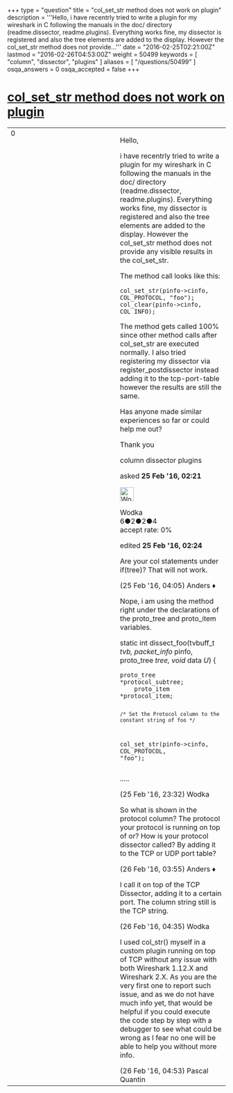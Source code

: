 +++
type = "question"
title = "col_set_str method does not work on plugin"
description = '''Hello, i have recentrly tried to write a plugin for my wireshark in C following the manuals in the doc/ directory (readme.dissector, readme.plugins). Everything works fine, my dissector is registered and also the tree elements are added to the display. However the col_set_str method does not provide...'''
date = "2016-02-25T02:21:00Z"
lastmod = "2016-02-26T04:53:00Z"
weight = 50499
keywords = [ "column", "dissector", "plugins" ]
aliases = [ "/questions/50499" ]
osqa_answers = 0
osqa_accepted = false
+++

<div class="headNormal">

# [col\_set\_str method does not work on plugin](/questions/50499/col_set_str-method-does-not-work-on-plugin)

</div>

<div id="main-body">

<div id="askform">

<table id="question-table" style="width:100%;"><colgroup><col style="width: 50%" /><col style="width: 50%" /></colgroup><tbody><tr class="odd"><td style="width: 30px; vertical-align: top"><div class="vote-buttons"><span id="post-50499-upvote" class="ajax-command post-vote up" rel="nofollow" title="I like this post (click again to cancel)"> </span><div id="post-50499-score" class="post-score" title="current number of votes">0</div><span id="post-50499-downvote" class="ajax-command post-vote down" rel="nofollow" title="I dont like this post (click again to cancel)"> </span> <span id="favorite-mark" class="ajax-command favorite-mark" rel="nofollow" title="mark/unmark this question as favorite (click again to cancel)"> </span><div id="favorite-count" class="favorite-count"></div></div></td><td><div id="item-right"><div class="question-body"><p>Hello,</p><p>i have recentrly tried to write a plugin for my wireshark in C following the manuals in the doc/ directory (readme.dissector, readme.plugins). Everything works fine, my dissector is registered and also the tree elements are added to the display. However the col_set_str method does not provide any visible results in the col_set_str.</p><p>The method call looks like this:</p><pre><code>col_set_str(pinfo-&gt;cinfo, COL_PROTOCOL, &quot;foo&quot;);
col_clear(pinfo-&gt;cinfo, COL_INFO);</code></pre><p>The method gets called 100% since other method calls after col_set_str are executed normally. I also tried registering my dissector via register_postdissector instead adding it to the tcp-port-table however the results are still the same.</p><p>Has anyone made similar experiences so far or could help me out?</p><p>Thank you</p></div><div id="question-tags" class="tags-container tags"><span class="post-tag tag-link-column" rel="tag" title="see questions tagged &#39;column&#39;">column</span> <span class="post-tag tag-link-dissector" rel="tag" title="see questions tagged &#39;dissector&#39;">dissector</span> <span class="post-tag tag-link-plugins" rel="tag" title="see questions tagged &#39;plugins&#39;">plugins</span></div><div id="question-controls" class="post-controls"></div><div class="post-update-info-container"><div class="post-update-info post-update-info-user"><p>asked <strong>25 Feb '16, 02:21</strong></p><img src="https://secure.gravatar.com/avatar/ce595bcaea627c29ed0222d44eccb874?s=32&amp;d=identicon&amp;r=g" class="gravatar" width="32" height="32" alt="Wodka&#39;s gravatar image" /><p><span>Wodka</span><br />
<span class="score" title="6 reputation points">6</span><span title="2 badges"><span class="badge1">●</span><span class="badgecount">2</span></span><span title="2 badges"><span class="silver">●</span><span class="badgecount">2</span></span><span title="4 badges"><span class="bronze">●</span><span class="badgecount">4</span></span><br />
<span class="accept_rate" title="Rate of the user&#39;s accepted answers">accept rate:</span> <span title="Wodka has no accepted answers">0%</span></p></div><div class="post-update-info post-update-info-edited"><p><span> edited <strong>25 Feb '16, 02:24</strong> </span></p></div></div><div id="comments-container-50499" class="comments-container"><span id="50503"></span><div id="comment-50503" class="comment"><div id="post-50503-score" class="comment-score"></div><div class="comment-text"><p>Are your col statements under if(tree)? That will not work.</p></div><div id="comment-50503-info" class="comment-info"><span class="comment-age">(25 Feb '16, 04:05)</span> <span class="comment-user userinfo">Anders ♦</span></div></div><span id="50526"></span><div id="comment-50526" class="comment"><div id="post-50526-score" class="comment-score"></div><div class="comment-text"><p>Nope, i am using the method right under the declarations of the proto_tree and proto_item variables.</p><p>static int dissect_foo(tvbuff_t <em>tvb, packet_info</em> pinfo, proto_tree <em>tree, void</em> data <em>U</em>) {</p><pre><code>proto_tree *protocol_subtree;
    proto_item *protocol_item;

    /* Set the Protocol column to the constant string of foo */
col_set_str(pinfo-&gt;cinfo, COL_PROTOCOL, &quot;foo&quot;);</code></pre><p>.....</p></div><div id="comment-50526-info" class="comment-info"><span class="comment-age">(25 Feb '16, 23:32)</span> <span class="comment-user userinfo">Wodka</span></div></div><span id="50531"></span><div id="comment-50531" class="comment"><div id="post-50531-score" class="comment-score"></div><div class="comment-text"><p>So what is shown in the protocol column? The protocol your protocol is running on top of or? How is your protocol dissector called? By adding it to the TCP or UDP port table?</p></div><div id="comment-50531-info" class="comment-info"><span class="comment-age">(26 Feb '16, 03:55)</span> <span class="comment-user userinfo">Anders ♦</span></div></div><span id="50533"></span><div id="comment-50533" class="comment"><div id="post-50533-score" class="comment-score"></div><div class="comment-text"><p>I call it on top of the TCP Dissector, adding it to a certain port. The column string still is the TCP string.</p></div><div id="comment-50533-info" class="comment-info"><span class="comment-age">(26 Feb '16, 04:35)</span> <span class="comment-user userinfo">Wodka</span></div></div><span id="50535"></span><div id="comment-50535" class="comment"><div id="post-50535-score" class="comment-score"></div><div class="comment-text"><p>I used col_str() myself in a custom plugin running on top of TCP without any issue with both Wireshark 1.12.X and Wireshark 2.X. As you are the very first one to report such issue, and as we do not have much info yet, that would be helpful if you could execute the code step by step with a debugger to see what could be wrong as I fear no one will be able to help you without more info.</p></div><div id="comment-50535-info" class="comment-info"><span class="comment-age">(26 Feb '16, 04:53)</span> <span class="comment-user userinfo">Pascal Quantin</span></div></div></div><div id="comment-tools-50499" class="comment-tools"></div><div class="clear"></div><div id="comment-50499-form-container" class="comment-form-container"></div><div class="clear"></div></div></td></tr></tbody></table>

</div>

</div>

